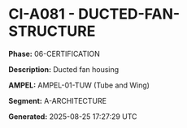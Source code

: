 # CI-A081 - DUCTED-FAN-STRUCTURE

**Phase:** 06-CERTIFICATION

**Description:** Ducted fan housing

**AMPEL:** AMPEL-01-TUW (Tube and Wing)

**Segment:** A-ARCHITECTURE

**Generated:** 2025-08-25 17:27:29 UTC
